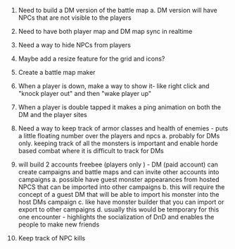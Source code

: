 1. Need to build a DM version of the battle map
    a. DM version will have NPCs that are not visible to the players
2. Need to have both player map and DM map sync in realtime
3. Need a way to hide NPCs from players
4. Maybe add a resize feature for the grid and icons?
5. Create a battle map maker
6. When a player is down, make a way to show it- like right click and "knock player out" and then "wake player up"
7. When a player is double tapped it makes a ping animation on both the DM and the player sites
9. Need a way to keep track of armor classes and health of enemies - puts a little floating number over the players and npcs
    a. probably for DMs only. keeping track of all the monsters is important and enable horde based combat where it is difficult to track for DMs
10. will build 2 accounts freebee (players only ) - DM (paid account) can create campaigns and battle maps and can invite other accounts into campaigns
    a. possible have guest monster appearances from hosted NPCS that can be imported into other campaigns
    b. this will require the concept of a guest DM that will be able to import his monster into the host DMs campaign
    c. like have monster builder that you can import or export to other campaigns
    d. usually this would be temporary for this one encounter - highlights the socialization of DnD and enables the people to make new friends

11. Keep track of NPC kills